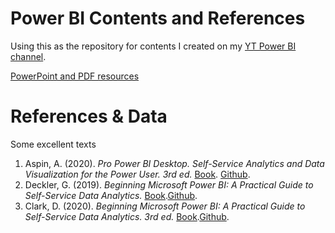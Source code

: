 # Power BI Contents and References
Using this as the repository for contents I created on my [YT Power BI channel](https://youtube.com/playlist?list=PL0x2NspvKPpFcquqs3k_DTWZIqYMQSq5V).

[PowerPoint and PDF resources](https://github.com/anthonyng2/powerbi/tree/main/PowerPoint%20(PDF))

# References & Data
Some excellent texts
1. Aspin, A. (2020). _Pro Power BI Desktop. Self-Service Analytics and Data Visualization for the Power User. 3rd ed._ [Book](https://learning.oreilly.com/library/view/pro-power-bi/9781484257630/). [Github](https://github.com/Apress/pro-power-bi-desk).
2. Deckler, G. (2019). _Beginning Microsoft Power BI: A Practical Guide to Self-Service Data Analytics._ [Book](https://learning.oreilly.com/library/view/learn-power-bi/9781838644482/).[Github](https://github.com/PacktPublishing/Learn-Power-BI).
3. Clark, D. (2020). _Beginning Microsoft Power BI: A Practical Guide to Self-Service Data Analytics. 3rd ed._ [Book](https://learning.oreilly.com/library/view/beginning-microsoft-power/9781484256206/).[Github](https://github.com/Apress/beginning-power-bi-3ed).
